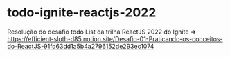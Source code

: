 # todo-ignite-reactjs-2022

Resolução do desafio todo List da trilha ReactJS 2022 do Ignite => https://efficient-sloth-d85.notion.site/Desafio-01-Praticando-os-conceitos-do-ReactJS-91fd63dd1a5b4a2796152de293ec1074
